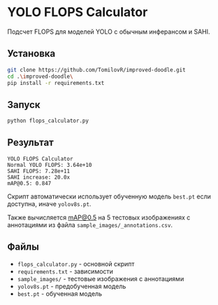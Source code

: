 # YOLO FLOPS Calculator

Подсчет FLOPS для моделей YOLO с обычным инферансом и SAHI.

## Установка

```bash
git clone https://github.com/TomilovR/improved-doodle.git
cd .\improved-doodle\
pip install -r requirements.txt
```

## Запуск

```bash
python flops_calculator.py
```

## Результат

```
YOLO FLOPS Calculator
Normal YOLO FLOPS: 3.64e+10
SAHI FLOPS: 7.28e+11
SAHI increase: 20.0x
mAP@0.5: 0.847
```
Скрипт автоматически использует обученную модель `best.pt` если доступна, иначе `yolov8s.pt`. 

Также вычисляется mAP@0.5 на 5 тестовых изображениях с аннотациями из файла `sample_images/_annotations.csv`.

## Файлы

- `flops_calculator.py` - основной скрипт
- `requirements.txt` - зависимости
- `sample_images/` - тестовые изображения с аннотациями
- `yolov8s.pt` - предобученная модель
- `best.pt` - обученная модель
